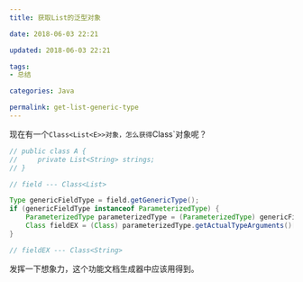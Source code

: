 ```yaml
---
title: 获取List的泛型对象

date: 2018-06-03 22:21

updated: 2018-06-03 22:21

tags:
- 总结

categories: Java

permalink: get-list-generic-type
---
```




现在有一个`Class<List<E>>对象，怎么获得`Class<E>`对象呢？



~~~java
// public class A {
//     private List<String> strings;   
// }

// field --- Class<List>

Type genericFieldType = field.getGenericType();
if (genericFieldType instanceof ParameterizedType) {
    ParameterizedType parameterizedType = (ParameterizedType) genericFieldType;
    Class fieldEX = (Class) parameterizedType.getActualTypeArguments()[0];
}

// fieldEX --- Class<String>
~~~



发挥一下想象力，这个功能文档生成器中应该用得到。